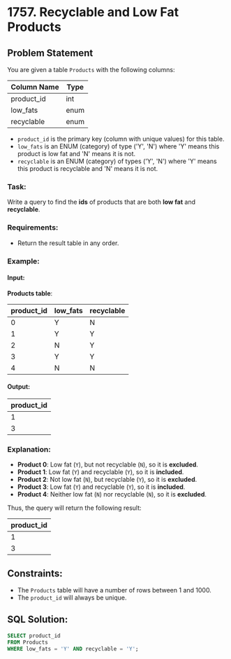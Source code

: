 # 1757. Recyclable and Low Fat Products

## Problem Statement

You are given a table `Products` with the following columns:

| Column Name | Type    |
|-------------|---------|
| product_id  | int     |
| low_fats    | enum    |
| recyclable  | enum    |

- `product_id` is the primary key (column with unique values) for this table.
- `low_fats` is an ENUM (category) of type ('Y', 'N') where 'Y' means this product is low fat and 'N' means it is not.
- `recyclable` is an ENUM (category) of types ('Y', 'N') where 'Y' means this product is recyclable and 'N' means it is not.

### Task:
Write a query to find the **ids** of products that are both **low fat** and **recyclable**.

### Requirements:
- Return the result table in any order.

### Example:

#### Input:
**Products table**:

| product_id | low_fats | recyclable |
|------------|----------|------------|
| 0          | Y        | N          |
| 1          | Y        | Y          |
| 2          | N        | Y          |
| 3          | Y        | Y          |
| 4          | N        | N          |

#### Output:

| product_id |
|------------|
| 1          |
| 3          |

### Explanation:

- **Product 0**: Low fat (`Y`), but not recyclable (`N`), so it is **excluded**.
- **Product 1**: Low fat (`Y`) and recyclable (`Y`), so it is **included**.
- **Product 2**: Not low fat (`N`), but recyclable (`Y`), so it is **excluded**.
- **Product 3**: Low fat (`Y`) and recyclable (`Y`), so it is **included**.
- **Product 4**: Neither low fat (`N`) nor recyclable (`N`), so it is **excluded**.

Thus, the query will return the following result:

| product_id |
|------------|
| 1          |
| 3          |

## Constraints:
- The `Products` table will have a number of rows between 1 and 1000.
- The `product_id` will always be unique.

## SQL Solution:

```sql
SELECT product_id
FROM Products
WHERE low_fats = 'Y' AND recyclable = 'Y';
